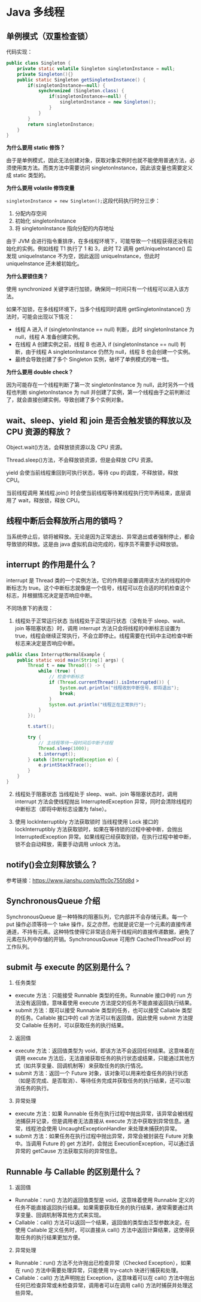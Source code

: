 # Java 多线程

## 单例模式（双重检查锁）

代码实现：

```java
public class Singleton {
    private static volatile Singleton singletonInstance = null;
    private Singleton(){}
    public static Singleton getSingletonInstance() {
        if(singletonInstance==null) {
            synchronized (Singleton.class) {
                if(singletonInstance==null) {
                    singletonInstance = new Singleton();
                }
            }
        }
        return singletonInstance;
    }
}
```

**为什么要用 static 修饰？**

由于是单例模式，因此无法创建对象，获取对象实例时也就不能使用普通方法，必须使用类方法。而类方法中需要访问 singletonInstance，因此该变量也需要定义成 static 类型的。

**为什么要用 volatile 修饰变量**

`singletonInstance = new Singleton();`这段代码执行时分三步：

1. 分配内存空间
2. 初始化 singletonInstance
3. 将 singletonInstance 指向分配的内存地址

由于 JVM 会进行指令重排序，在多线程环境下，可能导致一个线程获得还没有初始化的实例。例如线程 T1 执行了 1 和 3，此时 T2 调用 getUniqueInstance() 后发现 uniqueInstance 不为空，因此返回 uniqueInstance，但此时 uniqueInstance 还未被初始化。

**为什么要锁住类？**

使用 synchronized 关键字进行加锁，确保同一时间只有一个线程可以进入该方法。

如果不加锁，在多线程环境下，当多个线程同时调用 getSingletonInstance() 方法时，可能会出现以下情况：

- 线程 A 进入 if (singletonInstance == null) 判断，此时 singletonInstance 为 null，线程 A 准备创建实例。
- 在线程 A 创建实例之前，线程 B 也进入 if (singletonInstance == null) 判断，由于线程 A singletonInstance 仍然为 null，线程 B 也会创建一个实例。
- 最终会导致创建了多个 Singleton 实例，破坏了单例模式的唯一性。

**为什么要用 double check？**

因为可能存在一个线程判断了第一次 singletonInstance 为 null，此时另外一个线程也判断 singletonInstance 为 null 并创建了实例，第一个线程由于之前判断过了，就会直接创建实例，导致创建了多个实例对象。

## wait、sleep、yield 和 join 是否会触发锁的释放以及 CPU 资源的释放？

Object.wait()方法，会释放锁资源以及 CPU 资源。

Thread.sleep()方法，不会释放锁资源，但是会释放 CPU 资源。

yield 会使当前线程重回到可执行状态，等待 cpu 的调度，不释放锁，释放 CPU。

当前线程调用 某线程.join() 时会使当前线程等待某线程执行完毕再结束，底层调用了 wait，释放锁，释放 CPU。

## 线程中断后会释放所占用的锁吗？

当系统停止后，锁将被释放。无论是因为正常退出、异常退出或者强制停止，都会导致锁的释放。这是由 java 虚拟机自动完成的，程序员不需要手动释放锁。

## interrupt 的作用是什么？

interrupt 是 Thread 类的一个实例方法，它的作用是设置调用该方法的线程的中断标志为 true。这个中断标志就像是一个信号，线程可以在合适的时机检查这个标志，并根据情况决定是否响应中断。

不同场景下的表现：

1. 线程处于正常运行状态
   当线程处于正常运行状态（没有处于 sleep、wait、join 等阻塞状态）时，调用 interrupt 方法只会将线程的中断标志设置为 true，线程会继续正常执行，不会立即停止。线程需要在代码中主动检查中断标志来决定是否响应中断。

```java
public class InterruptNormalExample {
    public static void main(String[] args) {
        Thread t = new Thread(() -> {
            while (true) {
                // 检查中断标志
                if (Thread.currentThread().isInterrupted()) {
                    System.out.println("线程收到中断信号，即将退出");
                    break;
                }
                System.out.println("线程正在正常执行");
            }
        });

        t.start();

        try {
            // 主线程等待一段时间后中断子线程
            Thread.sleep(1000);
            t.interrupt();
        } catch (InterruptedException e) {
            e.printStackTrace();
        }
    }
}
```

2. 线程处于阻塞状态
   当线程处于 sleep、wait、join 等阻塞状态时，调用 interrupt 方法会使线程抛出 InterruptedException 异常，同时会清除线程的中断标志（即将中断标志设置为 false）。

3. 使用 lockInterruptibly 方法获取锁时
   当线程使用 Lock 接口的 lockInterruptibly 方法获取锁时，如果在等待锁的过程中被中断，会抛出 InterruptedException 异常。如果线程已经获取到锁，在执行过程中被中断，锁不会自动释放，需要手动调用 unlock 方法。

## notify()会立刻释放锁么？

参考链接：https://www.jianshu.com/p/ffc0c755fd8d >

## SynchronousQueue 介绍

SynchronousQueue 是一种特殊的阻塞队列，它内部并不会存储元素。每一个 put 操作必须等待一个 take 操作，反之亦然，也就是说它是一个元素的直接传递通道，不持有元素。这种特性使得它非常适合用于线程间的直接传递数据，避免了元素在队列中存储的开销。SynchronousQueue 可用作 CachedThreadPool 的工作队列。

## submit 与 execute 的区别是什么？

1. 任务类型

- execute 方法：只能接受 Runnable 类型的任务。Runnable 接口中的 run 方法没有返回值，意味着使用 execute 方法提交的任务不能直接返回执行结果。
- submit 方法：既可以接受 Runnable 类型的任务，也可以接受 Callable 类型的任务。Callable 接口中的 call 方法可以有返回值，因此使用 submit 方法提交 Callable 任务时，可以获取任务的执行结果。

2. 返回值

- execute 方法：返回值类型为 void，即该方法不会返回任何结果。这意味着在调用 execute 方法后，无法直接获取任务的执行状态或结果，只能通过其他方式（如共享变量、回调机制等）来获取任务的执行情况。
- submit 方法：返回一个 Future 对象，该对象可以用来检查任务的执行状态（如是否完成、是否取消）、等待任务完成并获取任务的执行结果，还可以取消任务的执行。

3. 异常处理

- execute 方法：如果 Runnable 任务在执行过程中抛出异常，该异常会被线程池捕获并记录，但是调用者无法直接从 execute 方法中获取到异常信息。通常，线程池会使用 UncaughtExceptionHandler 来处理未捕获的异常。
- submit 方法：如果任务在执行过程中抛出异常，异常会被封装在 Future 对象中。当调用 Future 的 get 方法时，会抛出 ExecutionException，可以通过该异常的 getCause 方法获取实际的异常信息。

## Runnable 与 Callable 的区别是什么？

1. 返回值

- Runnable：run() 方法的返回值类型是 void，这意味着使用 Runnable 定义的任务不能直接返回执行结果。如果需要获取任务的执行结果，通常需要通过共享变量、回调机制等其他方式来实现。
- Callable：call() 方法可以返回一个结果，返回值的类型由泛型参数决定。在使用 Callable 定义任务时，可以直接从 call() 方法中返回计算结果，这使得获取任务的执行结果更加方便。

2. 异常处理

- Runnable：run() 方法不允许抛出已检查异常（Checked Exception），如果在 run() 方法中需要处理异常，只能使用 try-catch 块进行捕获和处理。
- Callable：call() 方法声明抛出 Exception，这意味着可以在 call() 方法中抛出任何已检查异常或未检查异常，调用者可以在调用 call() 方法时捕获并处理这些异常。
